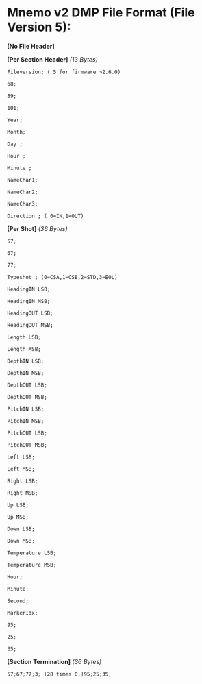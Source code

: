 # Mnemo v2 DMP File Format (File Version 5): #

**[No File Header]**


**[Per Section Header]** _(13 Bytes)_

    Fileversion; ( 5 for firmware >2.6.0)
    
    68;
    
    89;
    
    101;
    
    Year;
    
    Month;
    
    Day ;
    
    Hour ;
    
    Minute ;
    
    NameChar1;
    
    NameChar2;
    
    NameChar3;
    
    Direction ; ( 0=IN,1=OUT)

**[Per Shot]** _(36 Bytes)_

    57;
    
    67;
    
    77;
    
    Typeshot ; (0=CSA,1=CSB,2=STD,3=EOL)
    
    HeadingIN LSB;
    
    HeadingIN MSB;
    
    HeadingOUT LSB;
    
    HeadingOUT MSB;
    
    Length LSB;
    
    Length MSB;
    
    DepthIN LSB;
    
    DepthIN MSB;
    
    DepthOUT LSB;
    
    DepthOUT MSB;
    
    PitchIN LSB;
    
    PitchIN MSB;
    
    PitchOUT LSB;
    
    PitchOUT MSB;
    
    Left LSB;
    
    Left MSB;
    
    Right LSB;
    
    Right MSB;
    
    Up LSB;
    
    Up MSB;
    
    Down LSB;
    
    Down MSB;
    
    Temperature LSB;
    
    Temperature MSB;
    
    Hour;
    
    Minute;
    
    Second;
    
    MarkerIdx;
    
    95;
    
    25;
    
    35;

**[Section Termination]** _(36 Bytes)_

    57;67;77;3; [28 times 0;]95;25;35;
